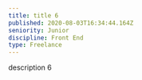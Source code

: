 ```yaml
---
title: title 6
published: 2020-08-03T16:34:44.164Z
seniority: Junior
discipline: Front End
type: Freelance
---
```

description 6
